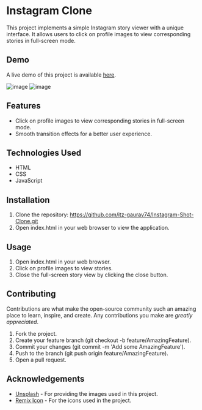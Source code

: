# Instagram Clone

This project implements a simple Instagram story viewer with a unique interface. It allows users to click on profile images to view corresponding stories in full-screen mode.

## Demo

A live demo of this project is available [here](https://itz-gaurav74.github.io/Instagram-Shot-Clone/).

![image](https://github.com/itz-gaurav74/Instagram-Shot-Clone/assets/116722012/7afe0301-d869-4d5d-b393-2de70ca2dcbd) ![image](https://github.com/itz-gaurav74/Instagram-Shot-Clone/assets/116722012/923fb2dd-0655-49d6-afac-8521c9a91d7b)



## Features

- Click on profile images to view corresponding stories in full-screen mode.
- Smooth transition effects for a better user experience.

## Technologies Used

- HTML
- CSS
- JavaScript

## Installation

1. Clone the repository: https://github.com/itz-gaurav74/Instagram-Shot-Clone.git
2. Open index.html in your web browser to view the application.

## Usage

1. Open index.html in your web browser.
2. Click on profile images to view stories.
3. Close the full-screen story view by clicking the close button.

## Contributing

Contributions are what make the open-source community such an amazing place to learn, inspire, and create. Any contributions you make are *greatly appreciated*.

1. Fork the project.
2. Create your feature branch (git checkout -b feature/AmazingFeature).
3. Commit your changes (git commit -m 'Add some AmazingFeature').
4. Push to the branch (git push origin feature/AmazingFeature).
5. Open a pull request.


## Acknowledgements

- [Unsplash](https://unsplash.com/) - For providing the images used in this project.
- [Remix Icon](https://remixicon.com/) - For the icons used in the project.
